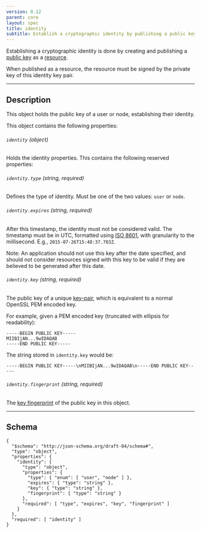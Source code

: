```yaml
---
version: 0.12
parent: core
layout: spec
title: identity
subtitle: Establish a cryptographic identity by publishing a public key.
---
```



Establishing a cryptographic identity is done by creating and publishing
a [public key](../cryptography) as a [resource](../../journal/resource).

When published as a resource, the resource must be signed by the private
key of this identity key pair. 

---

## Description

This object holds the public key of a user or node, establishing their identity.

This object contains the following properties:

###### `identity` *(object)*

Holds the identity properties. This contains the following reserved properties:

###### `identity.type` *(string, required)*

Defines the type of identity. Must be one of the two values: `user` or `node`.

###### `identity.expires` *(string, required)*

After this timestamp, the identity must not be considered valid. The timestamp must
be in UTC, formatted using [ISO 8601](https://en.wikipedia.org/wiki/ISO_8601), with
granularity to the millisecond. E.g., `2015-07-26T15:48:37.703Z`.

Note: An application should not use this key after the date specified, and should
not consider resources signed with this key to be valid if they are believed to
be generated after this date.

###### `identity.key` *(string, required)*

The public key of a unique [key-pair](../cryptography#keys), which is
equivalent to a normal OpenSSL PEM encoded key.

For example, given a PEM encoded key (truncated with ellipsis
for readability):

	-----BEGIN PUBLIC KEY-----
	MIIBIjAN...9wIDAQAB
	-----END PUBLIC KEY-----

The string stored in `identity.key` would be:

	-----BEGIN PUBLIC KEY-----\nMIIBIjAN...9wIDAQAB\n-----END PUBLIC KEY-----

###### `identity.fingerprint` *(string, required)*

The [key fingerprint](../cryptography#key-fingerprint) of the public key
in this object.

---

## Schema

	{
	  "$schema": "http://json-schema.org/draft-04/schema#",
	  "type": "object",
	  "properties": {
	    "identity": {
	      "type": "object",
	      "properties": {
	        "type": { "enum": [ "user", "node" ] },
	        "expires": { "type": "string" },
	        "key": { "type": "string" },
	        "fingerprint": { "type": "string" }
	      },
	      "required": [ "type", "expires", "key", "fingerprint" ]
	    }
	  },
	  "required": [ "identity" ]
	}


[w_iso8601]: https://en.wikipedia.org/wiki/ISO_8601
[base64]: https://tools.ietf.org/html/rfc4648#section-5
